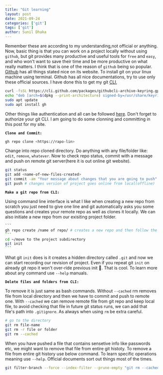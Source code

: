 ```yaml
---
title: "Git learning"
layout: post
date: 2021-09-24
categories: ['git']
tags: ['git']
author: Sunil Dhaka
---
```


Remember these are according to my understanding,not official or anything. Now, basic thing is that you can work on a project locally without using `github`, but git provides many productive and useful tools for `free` and `easy`, and who won't want to save their time and be more productive on what really matters. I think that is one of the reason of `github` being so popular. [Github](https://github.com/) has all things stated nice on its website. To install git on your linux machine using terminal. Github has all nice documentations, try to use only these official sources. I have done this to get my git [CLI](https://github.com/cli/cli/blob/trunk/docs/install_linux.md),
```bash
curl -fsSL https://cli.github.com/packages/githubcli-archive-keyring.gpg | sudo gpg --dearmor -o /usr/share/keyrings/githubcli-archive-keyring.gpg
echo "deb [arch=$(dpkg --print-architecture) signed-by=/usr/share/keyrings/githubcli-archive-keyring.gpg] https://cli.github.com/packages stable main" | sudo tee /etc/apt/sources.list.d/github-cli.list > /dev/null
sudo apt update
sudo apt install gh
```

Other things like authentication and all can be followed [here](https://docs.github.com/en/get-started/quickstart/set-up-git). Don't forget to authorize your git CLI. I am going to do some clonning and committing in this post for my site.

**`Clone and Commit:`**
```bash
gh repo clone <https://rapo-lin>
```
Change into repo cloned directory. Do anything with any file/folder like: `edit`, `remove`, `whatever`. Now to check repo status, commit with a message and push on remote git server(here it is out online git website).

```bash
git status
git add <name-of-new-files-created>
git commit -am "Your message about changes that you are going to push"
git push # changes version of project goes online from local(offline) 
```

**`Make a git repo from CLI:`**

Using command line interface is what I like when creating a new repo from scratch you just need to give one line and git automatically asks you some questions and creates your remote repo as well as clones it locally. We can also initiate a new repo from our exisiting project folder.
````bash
```
gh repo create /name of repo/ # creates a new repo and then follow the prompt #
```
cd ~/move to the project subdirectory
git init
```
````
What git `init` does is it creates a hidden directory called `.git` and now we can start recording our revision of project. Even if you repeat git `init` on already git repo it won't over-ride previous init 👾. That is cool. To learn more about any command use `--help` manuals.

**`Delete files and folders from CLI:`**

To remove it is just same as bash commands. Without `--cached` rm removes file from local directory and then we have to commit and push to remote one. With `--cached` we can remove remote file from git repo and keep local file, to avoid checking that file in future git status runs, we can add that file's path into `.gitignore`. As always when using `rm` be extra careful.
```bash
# go to the directory 
git rm file-name
git rm -r file or folder
git rm --cached 
```
When you have pushed a file that contains sensetive info like passwords etc, we might want to remove that file from entire git histoty. To remove a file from entire git history use below command. To learn specific operations meaning use `--help`. Official documents sort out things most of the times.
```bash
git filter-branch --force --index-filter --prune-empty "git rm --cached --ignore-unmatch <path_to_file>" HEAD
```
